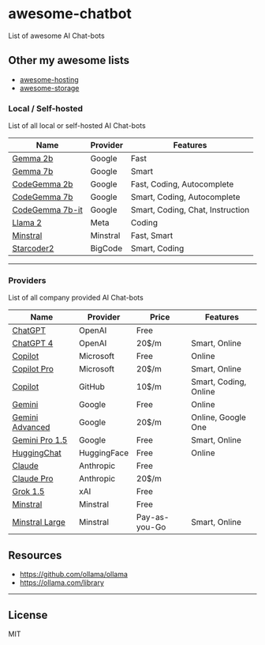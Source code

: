 # awesome-chatbot

List of awesome AI Chat-bots

## Other my awesome lists

- [awesome-hosting](https://github.com/dalisoft/awesome-hosting)
- [awesome-storage](https://github.com/dalisoft/awesome-storage)

### Local / Self-hosted

List of all local or self-hosted AI Chat-bots

| Name                                                             | Provider | Features                         |
| ---------------------------------------------------------------- | -------- | -------------------------------- |
| [Gemma 2b](https://huggingface.co/google/gemma-2b)               | Google   | Fast                             |
| [Gemma 7b](https://huggingface.co/google/gemma-7b)               | Google   | Smart                            |
| [CodeGemma 2b](https://huggingface.co/google/codegemma-2b)       | Google   | Fast, Coding, Autocomplete       |
| [CodeGemma 7b](https://huggingface.co/google/codegemma-7b)       | Google   | Smart, Coding, Autocomplete      |
| [CodeGemma 7b-it](https://huggingface.co/google/codegemma-7b-it) | Google   | Smart, Coding, Chat, Instruction |
| [Llama 2](https://llama.meta.com/llama2)                         | Meta     | Coding                           |
| [Minstral](https://docs.mistral.ai/models)                       | Minstral | Fast, Smart                      |
| [Starcoder2](https://github.com/bigcode-project/starcoder2)      | BigCode  | Smart, Coding                    |

---

### Providers

List of all company provided AI Chat-bots

| Name                                                                | Provider    | Price         | Features              |
| ------------------------------------------------------------------- | ----------- | ------------- | --------------------- |
| [ChatGPT](https://openai.com/chatgpt/pricing)                       | OpenAI      | Free          |                       |
| [ChatGPT 4](https://openai.com/chatgpt/pricing)                     | OpenAI      | 20$/m         | Smart, Online         |
| [Copilot](https://www.microsoft.com/en-us/microsoft-copilot)        | Microsoft   | Free          | Online                |
| [Copilot Pro](https://www.microsoft.com/en-us/microsoft-copilot)    | Microsoft   | 20$/m         | Smart, Online         |
| [Copilot](https://github.com/features/copilot/plans)                | GitHub      | 10$/m         | Smart, Coding, Online |
| [Gemini](https://gemini.google.com)                                 | Google      | Free          | Online                |
| [Gemini Advanced](https://gemini.google.com)                        | Google      | 20$/m         | Online, Google One    |
| [Gemini Pro 1.5](https://aistudio.google.com/app/waitlist/97445851) | Google      | Free          | Smart, Online         |
| [HuggingChat](https://huggingface.co/chat)                          | HuggingFace | Free          | Online                |
| [Claude](https://claude.ai)                                         | Anthropic   | Free          |                       |
| [Claude Pro](https://claude.ai)                                     | Anthropic   | 20$/m         |                       |
| [Grok 1.5](https://x.ai)                                            | xAI         | Free          |                       |
| [Minstral](https://mistral.ai)                                      | Minstral    | Free          |                       |
| [Minstral Large](https://mistral.ai)                                | Minstral    | Pay-as-you-Go | Smart, Online         |

## Resources

- <https://github.com/ollama/ollama>
- <https://ollama.com/library>

---

## License

MIT
